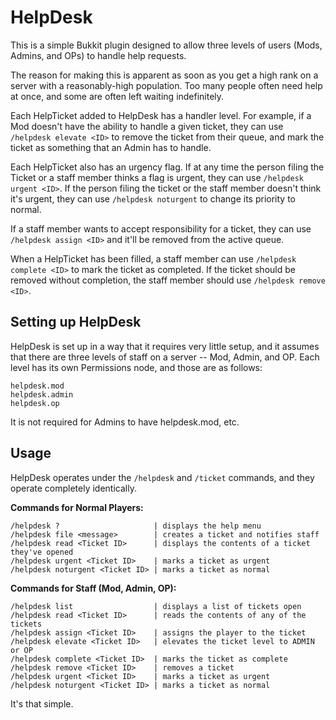 HelpDesk
========

This is a simple Bukkit plugin designed to allow three levels of users (Mods, Admins, and OPs) to handle help requests.

The reason for making this is apparent as soon as you get a high rank on a server with a reasonably-high population. Too many people often need help at once, and some are often left waiting indefinitely.

Each HelpTicket added to HelpDesk has a handler level. For example, if a Mod doesn't have the ability to handle a given ticket, they can use `/helpdesk elevate <ID>` to remove the ticket from their queue, and mark the ticket as something that an Admin has to handle.

Each HelpTicket also has an urgency flag. If at any time the person filing the Ticket or a staff member thinks a flag is urgent, they can use `/helpdesk urgent <ID>`. If the person filing the ticket or the staff member doesn't think it's urgent, they can use `/helpdesk noturgent` to change its priority to normal.

If a staff member wants to accept responsibility for a ticket, they can use `/helpdesk assign <ID>` and it'll be removed from the active queue.

When a HelpTicket has been filled, a staff member can use `/helpdesk complete <ID>` to mark the ticket as completed. If the ticket should be removed without completion, the staff member should use `/helpdesk remove <ID>`.

Setting up HelpDesk
-------------------

HelpDesk is set up in a way that it requires very little setup, and it assumes that there are three levels of staff on a server -- Mod, Admin, and OP. Each level has its own Permissions node, and those are as follows:

	helpdesk.mod
	helpdesk.admin
	helpdesk.op

It is not required for Admins to have helpdesk.mod, etc.

Usage
-----

HelpDesk operates under the `/helpdesk` and `/ticket` commands, and they operate completely identically.

**Commands for Normal Players:**

	/helpdesk ?                     | displays the help menu
	/helpdesk file <message>        | creates a ticket and notifies staff
	/helpdesk read <Ticket ID>      | displays the contents of a ticket they've opened
	/helpdesk urgent <Ticket ID>    | marks a ticket as urgent
	/helpdesk noturgent <Ticket ID> | marks a ticket as normal

**Commands for Staff (Mod, Admin, OP):**

	/helpdesk list                  | displays a list of tickets open
	/helpdesk read <Ticket ID>      | reads the contents of any of the tickets
	/helpdesk assign <Ticket ID>    | assigns the player to the ticket
	/helpdesk elevate <Ticket ID>   | elevates the ticket level to ADMIN or OP
	/helpdesk complete <Ticket ID>  | marks the ticket as complete
	/helpdesk remove <Ticket ID>    | removes a ticket
	/helpdesk urgent <Ticket ID>    | marks a ticket as urgent
	/helpdesk noturgent <Ticket ID> | marks a ticket as normal
It's that simple.